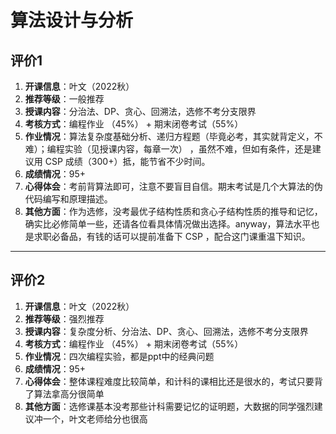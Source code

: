 # 算法设计与分析

## 评价1

1. **开课信息**：叶文（2022秋）
2. **推荐等级**：一般推荐
3. **授课内容**：分治法、DP、贪心、回溯法，选修不考分支限界
4. **考核方式**：编程作业 （45%） + 期末闭卷考试（55%）
5. **作业情况**：算法复杂度基础分析、递归方程题（毕竟必考，其实就背定义，不难）；编程实验（见授课内容，每章一次） ，虽然不难，但如有条件，还是建议用 CSP 成绩（300+）抵，能节省不少时间。
6. **成绩情况**：95+
7. **心得体会**：考前背算法即可，注意不要盲目自信。期末考试是几个大算法的伪代码编写和原理描述。
8. **其他方面**：作为选修，没考最优子结构性质和贪心子结构性质的推导和记忆，确实比必修简单一些，还请各位看具体情况做出选择。anyway，算法水平也是求职必备品，有钱的话可以提前准备下 CSP ，配合这门课重温下知识。

---

## 评价2

1. **开课信息**：叶文（2022秋）
2. **推荐等级**：强烈推荐
3. **授课内容**：复杂度分析、分治法、DP、贪心、回溯法，选修不考分支限界
4. **考核方式**：编程作业 （45%） + 期末闭卷考试（55%）
5. **作业情况**：四次编程实验，都是ppt中的经典问题
6. **成绩情况**：95+
7. **心得体会**：整体课程难度比较简单，和计科的课相比还是很水的，考试只要背了算法拿高分很简单
8. **其他方面**：选修课基本没考那些计科需要记忆的证明题，大数据的同学强烈建议冲一个，叶文老师给分也很高
